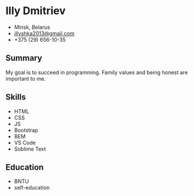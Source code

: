 # Illy Dmitriev #

* Minsk, Belarus
* illyshka2013@gmail.com
* +375 (29) 656-10-35
## Summary
My goal is to succeed in programming. Family values and being honest are important to me.

## Skills
- HTML
- CSS
- JS
- Bootstrap
- BEM
- VS Code
- Sublime Text
## Education
- BNTU
- self-education
